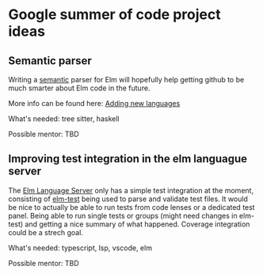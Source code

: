 # Google summer of code project ideas

## Semantic parser
Writing a [semantic](https://github.com/github/semantic) parser for Elm will hopefully help getting github to be much smarter about Elm code in the future.

More info can be found here: [Adding new languages](https://github.com/github/semantic/blob/master/docs/adding-new-languages.md)

What's needed: tree sitter, haskell

Possible mentor: TBD


## Improving test integration in the elm languague server
The [Elm Language Server](https://github.com/elm-tooling/elm-language-server) only has a simple test integration at the moment, consisting of [elm-test](https://github.com/rtfeldman/node-test-runner) being used to parse and validate test files. It would be nice to actually be able to run tests from code lenses or a dedicated test panel. Being able to run single tests or groups (might need changes in elm-test) and getting a nice summary of what happened. Coverage integration could be a strech goal.

What's needed: typescript, lsp, vscode, elm

Possible mentor: TBD
